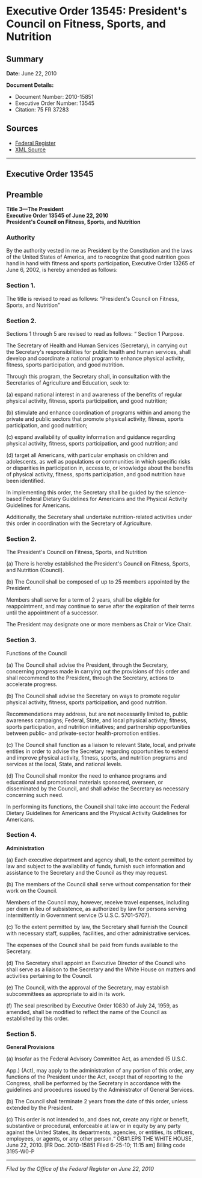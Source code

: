 # Executive Order 13545: President's Council on Fitness, Sports, and Nutrition

## Summary

**Date:** June 22, 2010

**Document Details:**
- Document Number: 2010-15851
- Executive Order Number: 13545
- Citation: 75 FR 37283

## Sources
- [Federal Register](https://www.federalregister.gov/documents/2010/06/28/2010-15851/presidents-council-on-fitness-sports-and-nutrition)
- [XML Source](https://www.federalregister.gov/documents/full_text/xml/2010/06/28/2010-15851.xml)

---

## Executive Order 13545

## Preamble

**Title 3—The President**  
**Executive Order 13545 of June 22, 2010**  
**President's Council on Fitness, Sports, and Nutrition**

### Authority

By the authority vested in me as President by the Constitution and the laws of the United States of America, and to recognize that good nutrition goes hand in hand with fitness and sports participation, Executive Order 13265 of June 6, 2002, is hereby amended as follows:
### Section 1.

The title is revised to read as follows: “President's Council on Fitness, Sports, and Nutrition”
### Section 2.

Sections 1 through 5 are revised to read as follows:
“
Section 1
Purpose.

The Secretary of Health and Human Services (Secretary), in carrying out the Secretary's responsibilities for public health and human services, shall develop and coordinate a national program to enhance physical activity, fitness, sports participation, and good nutrition.

Through this program, the Secretary shall, in consultation with the Secretaries of Agriculture and Education, seek to:

(a) expand national interest in and awareness of the benefits of regular physical activity, fitness, sports participation, and good nutrition;

(b) stimulate and enhance coordination of programs within and among the private and public sectors that promote physical activity, fitness, sports participation, and good nutrition;

(c) expand availability of quality information and guidance regarding physical activity, fitness, sports participation, and good nutrition; and

(d) target all Americans, with particular emphasis on children and adolescents, as well as populations or communities in which specific risks or disparities in participation in, access to, or knowledge about the benefits of physical activity, fitness, sports participation, and good nutrition have been identified.

In implementing this order, the Secretary shall be guided by the science-based Federal Dietary Guidelines for Americans and the Physical Activity Guidelines for Americans.

Additionally, the Secretary shall undertake nutrition-related activities under this order in coordination with the Secretary of Agriculture.
### Section 2.

The President's Council on Fitness, Sports, and Nutrition 

(a) There is hereby established the President's Council on Fitness, Sports, and Nutrition (Council).

(b) The Council shall be composed of up to 25 members appointed by the President.

Members shall serve for a term of 2 years, shall be eligible for reappointment, and may continue to serve after the expiration of their terms until the appointment of a successor.

The President may designate one or more members as Chair or Vice Chair.
### Section 3.

Functions of the Council 

(a) The Council shall advise the President, through the Secretary, concerning progress made in carrying out the provisions of this order and shall recommend to the President, through the Secretary, actions to accelerate progress.

(b) The Council shall advise the Secretary on ways to promote regular physical activity, fitness, sports participation, and good nutrition.

Recommendations may address, but are not necessarily limited to, public awareness campaigns; Federal, State, and local physical activity; fitness, sports participation, and nutrition initiatives; and partnership opportunities between public- and private-sector health-promotion entities.

(c) The Council shall function as a liaison to relevant State, local, and private entities in order to advise the Secretary regarding opportunities to extend and improve physical activity, fitness, sports, and nutrition programs and services at the local, State, and national levels.

(d) The Council shall monitor the need to enhance programs and educational and promotional materials sponsored, overseen, or disseminated by the Council, and shall advise the Secretary as necessary concerning such need.

In performing its functions, the Council shall take into account the Federal Dietary Guidelines for Americans and the Physical Activity Guidelines for Americans.
### Section 4.

**Administration**

(a) Each executive department and agency shall, to the extent permitted by law and subject to the availability of funds, furnish such information and assistance to the Secretary and the Council as they may request.

(b) The members of the Council shall serve without compensation for their work on the Council.

Members of the Council may, however, receive travel expenses, including per diem in lieu of subsistence, as authorized by law for persons serving intermittently in Government service (5 U.S.C. 5701-5707).

(c) To the extent permitted by law, the Secretary shall furnish the Council with necessary staff, supplies, facilities, and other administrative services.

The expenses of the Council shall be paid from funds available to the Secretary.

(d) The Secretary shall appoint an Executive Director of the Council who shall serve as a liaison to the Secretary and the White House on matters and activities pertaining to the Council.

(e) The Council, with the approval of the Secretary, may establish subcommittees as appropriate to aid in its work.

(f) The seal prescribed by Executive Order 10830 of July 24, 1959, as amended, shall be modified to reflect the name of the Council as established by this order.
### Section 5.

**General Provisions**

(a) Insofar as the Federal Advisory Committee Act, as amended (5 U.S.C.

App.) (Act), may apply to the administration of any portion of this order, any functions of the President under the Act, except that of reporting to the Congress, shall be performed by the Secretary in accordance with the guidelines and procedures issued by the Administrator of General Services.

(b) The Council shall terminate 2 years from the date of this order, unless extended by the President.

(c) This order is not intended to, and does not, create any right or benefit, substantive or procedural, enforceable at law or in equity by any party against the United States, its departments, agencies, or entities, its officers, employees, or agents, or any other person.“
OB#1.EPS
THE WHITE HOUSE,
June 22, 2010.
[FR Doc. 2010-15851
Filed 6-25-10; 11:15 am]
Billing code 3195-W0-P

---

*Filed by the Office of the Federal Register on June 22, 2010*
